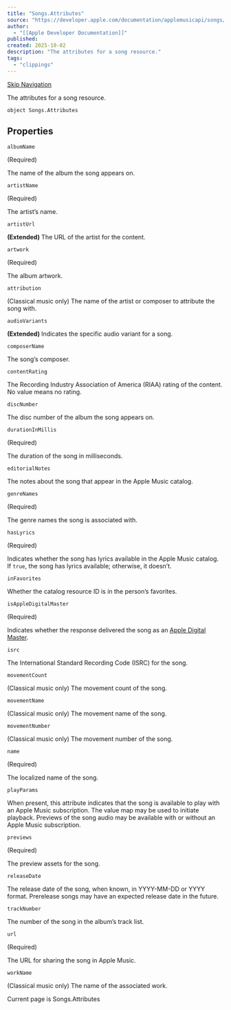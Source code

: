 ```yaml
---
title: "Songs.Attributes"
source: "https://developer.apple.com/documentation/applemusicapi/songs/attributes-data.dictionary"
author:
  - "[[Apple Developer Documentation]]"
published:
created: 2025-10-02
description: "The attributes for a song resource."
tags:
  - "clippings"
---
```

[Skip Navigation](https://developer.apple.com/documentation/applemusicapi/songs/#app-main)

The attributes for a song resource.

```
object Songs.Attributes
```

## Properties

`albumName`

(Required)

The name of the album the song appears on.

`artistName`

(Required)

The artist’s name.

`artistUrl`

**(Extended)** The URL of the artist for the content.

`artwork`

(Required)

The album artwork.

`attribution`

(Classical music only) The name of the artist or composer to attribute the song with.

`audioVariants`

**(Extended)** Indicates the specific audio variant for a song.

`composerName`

The song’s composer.

`contentRating`

The Recording Industry Association of America (RIAA) rating of the content. No value means no rating.

`discNumber`

The disc number of the album the song appears on.

`durationInMillis`

(Required)

The duration of the song in milliseconds.

`editorialNotes`

The notes about the song that appear in the Apple Music catalog.

`genreNames`

(Required)

The genre names the song is associated with.

`hasLyrics`

(Required)

Indicates whether the song has lyrics available in the Apple Music catalog. If `true`, the song has lyrics available; otherwise, it doesn’t.

`inFavorites`

Whether the catalog resource ID is in the person’s favorites.

`isAppleDigitalMaster`

(Required)

Indicates whether the response delivered the song as an [Apple Digital Master](https://www.apple.com/apple-music/apple-digital-masters/).

`isrc`

The International Standard Recording Code (ISRC) for the song.

`movementCount`

(Classical music only) The movement count of the song.

`movementName`

(Classical music only) The movement name of the song.

`movementNumber`

(Classical music only) The movement number of the song.

`name`

(Required)

The localized name of the song.

`playParams`

When present, this attribute indicates that the song is available to play with an Apple Music subscription. The value map may be used to initiate playback. Previews of the song audio may be available with or without an Apple Music subscription.

`previews`

(Required)

The preview assets for the song.

`releaseDate`

The release date of the song, when known, in YYYY-MM-DD or YYYY format. Prerelease songs may have an expected release date in the future.

`trackNumber`

The number of the song in the album’s track list.

`url`

(Required)

The URL for sharing the song in Apple Music.

`workName`

(Classical music only) The name of the associated work.

Current page is Songs.Attributes